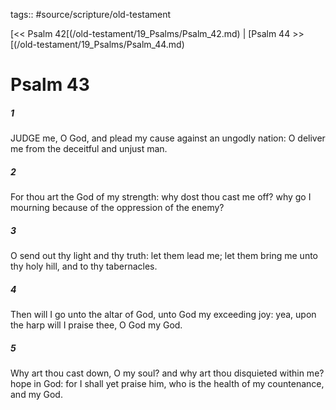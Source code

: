 tags:: #source/scripture/old-testament

[<< Psalm 42[(/old-testament/19_Psalms/Psalm_42.md) | [Psalm 44 >>[(/old-testament/19_Psalms/Psalm_44.md)

# Psalm 43

##### 1

JUDGE me, O God, and plead my cause against an ungodly nation: O deliver me from the deceitful and unjust man.

##### 2

For thou art the God of my strength: why dost thou cast me off? why go I mourning because of the oppression of the enemy?

##### 3

O send out thy light and thy truth: let them lead me; let them bring me unto thy holy hill, and to thy tabernacles.

##### 4

Then will I go unto the altar of God, unto God my exceeding joy: yea, upon the harp will I praise thee, O God my God.

##### 5

Why art thou cast down, O my soul? and why art thou disquieted within me? hope in God: for I shall yet praise him, who is the health of my countenance, and my God.
